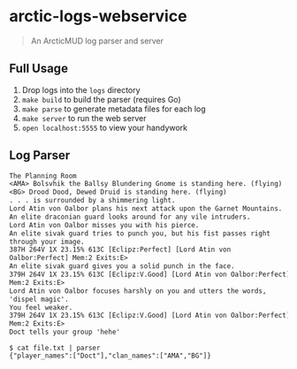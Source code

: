 # arctic-logs-webservice

> An ArcticMUD log parser and server

## Full Usage

1. Drop logs into the `logs` directory
2. `make build` to build the parser (requires Go)
3. `make parse` to generate metadata files for each log
4. `make server` to run the web server
5. `open localhost:5555` to view your handywork

## Log Parser

```txt
The Planning Room
<AMA> Bolsvhik the Ballsy Blundering Gnome is standing here. (flying)
<BG> Drood Dood, Dewed Druid is standing here. (flying)
. . . is surrounded by a shimmering light.
Lord Atin von Oalbor plans his next attack upon the Garnet Mountains.
An elite draconian guard looks around for any vile intruders.
Lord Atin von Oalbor misses you with his pierce.
An elite sivak guard tries to punch you, but his fist passes right
through your image.
387H 264V 1X 23.15% 613C [Eclipz:Perfect] [Lord Atin von
Oalbor:Perfect] Mem:2 Exits:E>
An elite sivak guard gives you a solid punch in the face.
379H 264V 1X 23.15% 613C [Eclipz:V.Good] [Lord Atin von Oalbor:Perfect]
Mem:2 Exits:E>
Lord Atin von Oalbor focuses harshly on you and utters the words,
'dispel magic'.
You feel weaker.
379H 264V 1X 23.15% 613C [Eclipz:V.Good] [Lord Atin von Oalbor:Perfect]
Mem:2 Exits:E>
Doct tells your group 'hehe'
```

```
$ cat file.txt | parser
{"player_names":["Doct"],"clan_names":["AMA","BG"]}
```
